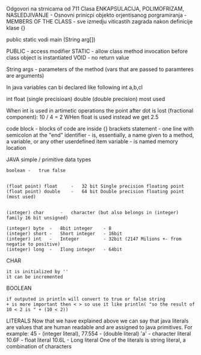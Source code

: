 Odgovori na strnicama od 711
Clasa
ENKAPSULACIJA, POLIMOFRIZAM, NASLEDJIVANJE - Osnovni prinicpi objekto orjentisanog porgramiranja - 
MEMBERS OF THE CLASS - sve izmedju viticastih zagrada nakon definicije klase {}


public static vodi main (String arg[])

PUBLIC - access modifier
STATIC - allow class method invocation before class object is instantiated
VOID - no return value

String args - parameters of the method (vars that are passed to paramteres are arguments)

In java variables can bi declared like following
int a,b,cl

int
float (single precisioan)
double (double precision) most used

When int is used in artimetic operations the point after dot is lost (fractional component): 10 / 4 = 2
WHen float is used instead we get 2.5

code block - blocks of code are inside {} brackets
statement  - one line with semicolon at the "end"
identifier -  is, essentially, a name given to a method, a variable, or any other userdefined item
variable - is named memory location


JAVA simple / primitive data types

	boolean - 	true false
	
	
	(float point) float		-	32 bit Single precision floating point
	(float point) double	-	64 bit Double precision floating point (most used)
	
	
	(integer) char  	- 	character (but also belongs in (integer) family 16 bit unsigned)
	
	(integer) byte	- 	8bit integer	- 8
	(integer) short	-	Short integer	- 16bit
	(integer) int 	-	Integer			- 32bit	(2147 Milions +- from negatie to positive)
	(integer) long 	-	Ilong integer	- 64bit
	
	
	
CHAR

	it is initialized by ''
	it can be incremented
	
BOOLEAN

	if outputed in println will convert to true or false string
	+ is more important then < > so use it like println( "so the result of 10 < 2 is " + (10 < 2))
    
LITERALS
    Now that we have explained above we can say that java literals are values that are human readable and 
    are assigned to java primitives. 
    For example: 
        45      -   (integer literal), 
        77.554  -   (double literal) 
        'a'     -   character literal 
        10.6F   -   float literal
        10.6L  -   Long literal
    One of the literals is string literal, a combination of characters
    
    
    